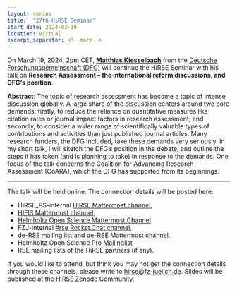 ```yaml
---
layout: series
title:  "27th HiRSE Seminar"
start_date: 2024-03-19
location: virtual
excerpt_separator: <!--more-->
---
```


On March 19, 2024, 2pm CET, [**Matthias Kiesselbach**](https://www.dfg.de/de/dfg-profil/geschaeftsstelle/personen/dr-matthias-kiesselbach-165736) from the [Deutsche Forschungsgemeinschaft (DFG)](https://www.dfg.de) will continue the HiRSE Seminar with his talk on **Research Assessment – the international reform discussions, and DFG‘s position**. 
<!--more-->

**Abstract**: 
The topic of research assessment has become a topic of intense discussion globally. A large share of the discussion centers around two core demands: firstly, to reduce the reliance on quantitative measures like citation rates or journal impact factors in research assessment; and secondly, to consider a wider range of scientifically valuable types of contributions and activities than just published journal articles. Many research funders, the DFG included, take these demands very seriously. In my short talk, I will sketch the DFG’s position in the debate, and outline the steps it has taken (and is planning to take) in response to the demands. One focus of the talk concerns the Coalition for Advancing Research Assessment (CoARA), which the DFG has supported from its beginnings.

***

The talk will be held online. The connection details will be posted here:

* HiRSE_PS-internal [HiRSE Mattermost channel](https://mattermost.hzdr.de/hirse),
* [HIFIS Mattermost channel](https://mattermost.hzdr.de/hifis), 
* [Helmholtz Open Science Mattermost Channel](https://mattermost.hzdr.de/open-science)
* FZJ-internal [#rse Rocket.Chat channel](https://chat.fz-juelich.de/channel/rse),
* [de-RSE mailing list](https://de-rse.org/de/join.html) and [de-RSE Mattermost channel](https://chat.gwdg.de/channel/derse),
* Helmholtz Open Science Pro [Mailinglist](https://os.helmholtz.de/en/newsroom/mailing-list/)
* RSE mailing lists of the HiRSE partners (if any).

If you would like to attend, but think you may not get the connection details through these channels, please write to [hirse@fz-juelich.de](mailto:hirse@fz-juelich.de). Slides will be published at the [HiRSE Zenodo Community](https://zenodo.org/communities/hirse/).

